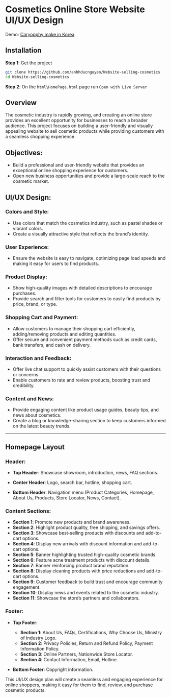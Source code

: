 # Cosmetics Online Store Website UI/UX Design

Demo: [Caryopphy make in Korea](https://anhhducnguyen.github.io/Website-selling-cosmetics/websiteSellingCosmetics/html/HomePage.html)

## Installation

**Step 1**: Get the project

```bash
git clone https://github.com/anhhducnguyen/Website-selling-cosmetics
cd Website-selling-cosmetics
```

**Step 2**: On the `html\HomePage.html` page run `Open with Live Server`

## Overview
The cosmetic industry is rapidly growing, and creating an online store provides an excellent opportunity for businesses to reach a broader audience. This project focuses on building a user-friendly and visually appealing website to sell cosmetic products while providing customers with a seamless shopping experience.

## Objectives:
- Build a professional and user-friendly website that provides an exceptional online shopping experience for customers.
- Open new business opportunities and provide a large-scale reach to the cosmetic market.

## UI/UX Design:

### Colors and Style:
- Use colors that match the cosmetics industry, such as pastel shades or vibrant colors.
- Create a visually attractive style that reflects the brand’s identity.

### User Experience:
- Ensure the website is easy to navigate, optimizing page load speeds and making it easy for users to find products.

### Product Display:
- Show high-quality images with detailed descriptions to encourage purchases.
- Provide search and filter tools for customers to easily find products by price, brand, or type.

### Shopping Cart and Payment:
- Allow customers to manage their shopping cart efficiently, adding/removing products and editing quantities.
- Offer secure and convenient payment methods such as credit cards, bank transfers, and cash on delivery.

### Interaction and Feedback:
- Offer live chat support to quickly assist customers with their questions or concerns.
- Enable customers to rate and review products, boosting trust and credibility.

### Content and News:
- Provide engaging content like product usage guides, beauty tips, and news about cosmetics.
- Create a blog or knowledge-sharing section to keep customers informed on the latest beauty trends.

---

## Homepage Layout

### Header:

- **Top Header**: Showcase showroom, introduction, news, FAQ sections.

- **Center Header**: Logo, search bar, hotline, shopping cart.

- **Bottom Header**: Navigation menu (Product Categories, Homepage, About Us, Products, Store Locator, News, Contact).

### Content Sections:

- **Section 1**: Promote new products and brand awareness.
- **Section 2**: Highlight product quality, free shipping, and savings offers.
- **Section 3**: Showcase best-selling products with discounts and add-to-cart options.
- **Section 4**: Display new arrivals with discount information and add-to-cart options.
- **Section 5**: Banner highlighting trusted high-quality cosmetic brands.
- **Section 6**: Feature acne treatment products with discount details.
- **Section 7**: Banner reinforcing product brand reputation.
- **Section 8**: Display cleaning products with price reductions and add-to-cart options.
- **Section 9**: Customer feedback to build trust and encourage community engagement.
- **Section 10**: Display news and events related to the cosmetic industry.
- **Section 11**: Showcase the store’s partners and collaborators.

### Footer:

- **Top Footer**: 

   - **Section 1**: About Us, FAQs, Certifications, Why Choose Us, Ministry of Industry Logo.
   - **Section 2**: Privacy Policies, Return and Refund Policy, Payment Information Policy.
   - **Section 3**: Online Partners, Nationwide Store Locator.
   - **Section 4**: Contact Information, Email, Hotline.

- **Bottom Footer**: Copyright information.

This UI/UX design plan will create a seamless and engaging experience for online shoppers, making it easy for them to find, review, and purchase cosmetic products.
